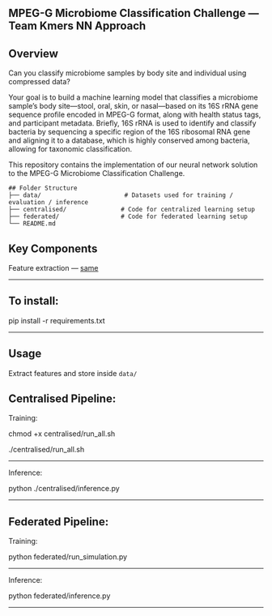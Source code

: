 MPEG-G Microbiome Classification Challenge — Team Kmers NN Approach
---


Overview
---
Can you classify microbiome samples by body site and individual using compressed data?

Your goal is to build a machine learning model that classifies a microbiome sample’s body site—stool, oral, skin, or nasal—based on its 16S rRNA gene sequence profile encoded in MPEG-G format, along with health status tags, and participant metadata. Briefly, 16S rRNA is used to identify and classify bacteria by sequencing a specific region of the 16S ribosomal RNA gene and aligning it to a database, which is highly conserved among bacteria, allowing for taxonomic classification.

This repository contains the implementation of our neural network solution to the MPEG-G Microbiome Classification Challenge. 

```
## Folder Structure
├── data/                       # Datasets used for training / evaluation / inference
├── centralised/               # Code for centralized learning setup
├── federated/                 # Code for federated learning setup
└── README.md   
```


Key Components
---

Feature extraction — [same](https://github.com/koleshjr/MPEG-G-Microbiome-Classification-Challenge/tree/main/data_prep)

---

To install:
---

pip install -r requirements.txt

---

Usage
---

Extract features and store inside `data/`


Centralised Pipeline:
---

Training:


chmod +x centralised/run_all.sh


./centralised/run_all.sh

---

Inference:

python ./centralised/inference.py

---

Federated Pipeline:
---

Training:

python federated/run_simulation.py

---

Inference:

python federated/inference.py

---
